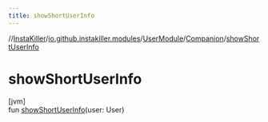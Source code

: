 ```yaml
---
title: showShortUserInfo
---
```

//[InstaKiller](../../../../index.html)/[io.github.instakiller.modules](../../index.html)/[UserModule](../index.html)/[Companion](index.html)/[showShortUserInfo](show-short-user-info.html)



# showShortUserInfo



[jvm]\
fun [showShortUserInfo](show-short-user-info.html)(user: User)




